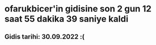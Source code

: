 # ofarukbicer'in gidisine son 2 gun 12 saat 55 dakika 39 saniye kaldi

## Gidis tarihi: 30.09.2022 :(